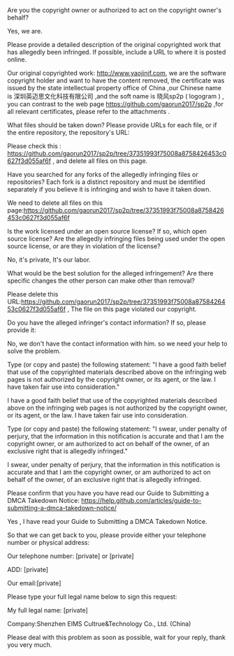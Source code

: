 Are you the copyright owner or authorized to act on the copyright owner's behalf?

Yes, we are.

Please provide a detailed description of the original copyrighted work that has allegedly been infringed. If possible, include a URL to where it is posted online.

Our original copyrighted work: http://www.yaojinjf.com, we are the software copyright holder and want to have the content removed, the certificate was issued by the state intellectual property office of China ,our Chinese name is 深圳英迈思文化科技有限公司 ,and the soft name is 晓风sp2p ( logogram ) , you can contrast to the web page https://github.com/gaorun2017/sp2p ,for all relevant certificates, please refer to the attachments .

What files should be taken down? Please provide URLs for each file, or if the entire repository, the repository's URL:

Please check this : https://github.com/gaorun2017/sp2p/tree/37351993f75008a8758426453c0627f3d055af6f , and delete all files on this page.

Have you searched for any forks of the allegedly infringing files or repositories? Each fork is a distinct repository and must be identified separately if you believe it is infringing and wish to have it taken down.

We need to delete all files on this page:https://github.com/gaorun2017/sp2p/tree/37351993f75008a8758426453c0627f3d055af6f

Is the work licensed under an open source license? If so, which open source license? Are the allegedly infringing files being used under the open source license, or are they in violation of the license?

No, it's private, It's our labor.

What would be the best solution for the alleged infringement? Are there specific changes the other person can make other than removal?

Please delete this URL:https://github.com/gaorun2017/sp2p/tree/37351993f75008a8758426453c0627f3d055af6f , The file on this page violated our copyright.

Do you have the alleged infringer's contact information? If so, please provide it:

No, we don't have the contact information with him. so we need your help to solve the problem.

Type (or copy and paste) the following statement: "I have a good faith belief that use of the copyrighted materials described above on the infringing web pages is not authorized by the copyright owner, or its agent, or the law. I have taken fair use into consideration."

I have a good faith belief that use of the copyrighted materials described above on the infringing web pages is not authorized by the copyright owner, or its agent, or the law. I have taken fair use into consideration.

Type (or copy and paste) the following statement: "I swear, under penalty of perjury, that the information in this notification is accurate and that I am the copyright owner, or am authorized to act on behalf of the owner, of an exclusive right that is allegedly infringed."

I swear, under penalty of perjury, that the information in this notification is accurate and that I am the copyright owner, or am authorized to act on behalf of the owner, of an exclusive right that is allegedly infringed.

Please confirm that you have you have read our Guide to Submitting a DMCA Takedown Notice: https://help.github.com/articles/guide-to-submitting-a-dmca-takedown-notice/

Yes , I have read your Guide to Submitting a DMCA Takedown Notice.

So that we can get back to you, please provide either your telephone number or physical address:

Our telephone number: [private] or [private]

ADD: [private]

Our email:[private]

Please type your full legal name below to sign this request:

My full legal name: [private]

Company:Shenzhen EIMS Cultrue&Technology Co., Ltd. (China)

Please deal with this problem as soon as possible, wait for your reply, thank you very much.
